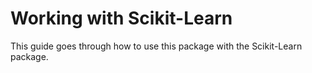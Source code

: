 # Working with Scikit-Learn

This guide goes through how to use this package with the Scikit-Learn package.
